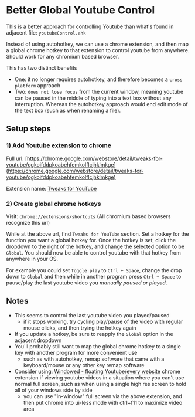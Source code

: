 # Better Global Youtube Control
This is a better approach for controlling Youtube than what's found in adjacent file: ```youtubeControl.ahk```

Instead of using autohotkey, we can use a chrome extension, and then map a global chrome hotkey to that extension to control youtube from anywhere. Should work for any chromium based browser.

This has two distinct benefits
- One: it no longer requires autohotkey, and therefore becomes a ```cross platform``` approach
- Two: ```does not lose focus``` from the current window, meaning youtube can be paused in the middle of typing into a text box without any interruption. Whereas the autohotkey approach would end edit mode of the text box (such as when renaming a file).

## Setup steps
### 1) Add Youtube extension to chrome
Full url: [https://chrome.google.com/webstore/detail/tweaks-for-youtube/ogkoifddpkoabehfemkolflcjhklmkge](https://chrome.google.com/webstore/detail/tweaks-for-youtube/ogkoifddpkoabehfemkolflcjhklmkge)

Extension name: [Tweaks for YouTube](https://chrome.google.com/webstore/detail/tweaks-for-youtube/ogkoifddpkoabehfemkolflcjhklmkge)

### 2) Create global chrome hotkeys
Visit: ```chrome://extensions/shortcuts``` (All chromium based browsers recognize this url)

While at the above url, find ```Tweaks for YouTube``` section. Set a hotkey for the function you want a global hotkey for. Once the hotkey is set, click the dropdown to the right of the hotkey, and change the selected option to be ```Global```. You should now be able to control youtube with that hotkey from anywhere in your OS.

For example you could set ```Toggle play``` to ```Ctrl + Space```, change the drop down to ```Global``` and then while in another program press ```Ctrl + Space``` to pause/play the last youtube video you _manually paused or played_.

## Notes
- This seems to control the last youtube video you played/paused
  - if it stops working, try cycling play/pause of the video with regular mouse clicks, and then trying the hotkey again
- If you update a hotkey, be sure to reapply the ```Global``` option in the adjacent dropdown
- You'll probably still want to map the global chrome hotkey to a single key with another program for more convenient use
  - such as with autohotkey, remap software that came with a keyboard/mouse or any other key remap software
- Consider using: [Windowed - floating Youtube/every website](https://chrome.google.com/webstore/detail/windowed-floating-youtube/gibipneadnbflmkebnmcbgjdkngkbklb?hl=en) chrome extension if viewing youtube videos in a situation where you can't use normal full screen, such as when using a single high res screen to hold all of your windows side by side
  - you can use "in-window" full screen via the above extension, and then put chrome into ui-less mode with ctrl+f11 to maximize video area
